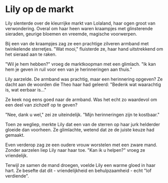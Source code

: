 # Lily op de markt
Lily slenterde over de kleurrijke markt van Lolaland, haar ogen groot van verwondering. Overal om haar heen waren kraampjes met glinsterende sieraden, geurige bloemen en vreemde, magische voorwerpen.

Bij een van de kraampjes zag ze een prachtige zilveren armband met twinkelende sterretjes. "Wat mooi," fluisterde ze, haar hand uitstrekkend om het sieraad aan te raken.

"Wil je hem hebben?" vroeg de marktkoopman met een glimlach. "Ik kan hem je geven in ruil voor een van je herinneringen aan thuis."

Lily aarzelde. De armband was prachtig, maar een herinnering opgeven? Ze dacht aan de woorden die Theo haar had geleerd: "Bedenk wat waarachtig is, wat eerbaar is..."

Ze keek nog eens goed naar de armband. Was het echt zo waardevol om een deel van zichzelf op te geven?

"Nee, dank u wel," zei ze uiteindelijk. "Mijn herinneringen zijn te kostbaar."

Toen ze wegliep, merkte Lily dat een van de sterren op haar jurk helderder gloeide dan voorheen. Ze glimlachte, wetend dat ze de juiste keuze had gemaakt.

Even verderop zag ze een oudere vrouw worstelen met een zware mand. Zonder aarzelen liep Lily naar haar toe. "Kan ik u helpen?" vroeg ze vriendelijk.

Terwijl ze samen de mand droegen, voelde Lily een warme gloed in haar hart. Ze besefte dat dit - vriendelijkheid en behulpzaamheid - echt "lof verdiende".
